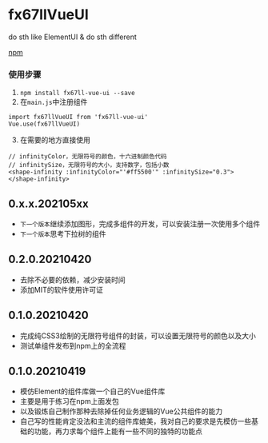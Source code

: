 # fx67llVueUI
do sth like ElementUI & do sth different

[npm](https://www.npmjs.com/package/fx67ll-vue-ui "npm")

### 使用步骤
1. `npm install fx67ll-vue-ui --save`
2. 在`main.js`中注册组件
```
import fx67llVueUI from 'fx67ll-vue-ui'
Vue.use(fx67llVueUI)
```
3. 在需要的地方直接使用
```
// infinityColor，无限符号的颜色，十六进制颜色代码
// infinitySize，无限符号的大小，支持数字，包括小数
<shape-infinity :infinityColor="'#ff5500'" :infinitySize="0.3"></shape-infinity>
```

## 0.x.x.202105xx
* `下一个版本`继续添加图形，完成多组件的开发，可以安装注册一次使用多个组件
* `下一个版本`思考下拉树的组件

## 0.2.0.20210420
* 去除不必要的依赖，减少安装时间
* 添加MIT的软件使用许可证

## 0.1.0.20210420
* 完成纯CSS3绘制的无限符号组件的封装，可以设置无限符号的颜色以及大小
* 测试单组件发布到npm上的全流程

## 0.1.0.20210419
* 模仿Element的组件库做一个自己的Vue组件库
* 主要是用于练习在npm上面发包
* 以及锻炼自己制作那种去除掉任何业务逻辑的Vue公共组件的能力
* 自己写的性能肯定没法和主流的组件库媲美，我对自己的要求是先模仿一些基础的功能，再力求每个组件上能有一些不同的独特的功能点